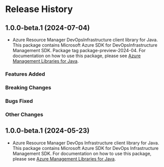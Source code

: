 # Release History

## 1.0.0-beta.1 (2024-07-04)

- Azure Resource Manager DevOpsInfrastructure client library for Java. This package contains Microsoft Azure SDK for DevOpsInfrastructure Management SDK.  Package tag package-preview-2024-04. For documentation on how to use this package, please see [Azure Management Libraries for Java](https://aka.ms/azsdk/java/mgmt).

### Features Added

### Breaking Changes

### Bugs Fixed

### Other Changes

## 1.0.0-beta.1 (2024-05-23)

- Azure Resource Manager DevOps Infrastructure client library for Java. This package contains Microsoft Azure SDK for DevOps Infrastructure Management SDK. For documentation on how to use this package, please see [Azure Management Libraries for Java](https://aka.ms/azsdk/java/mgmt).
